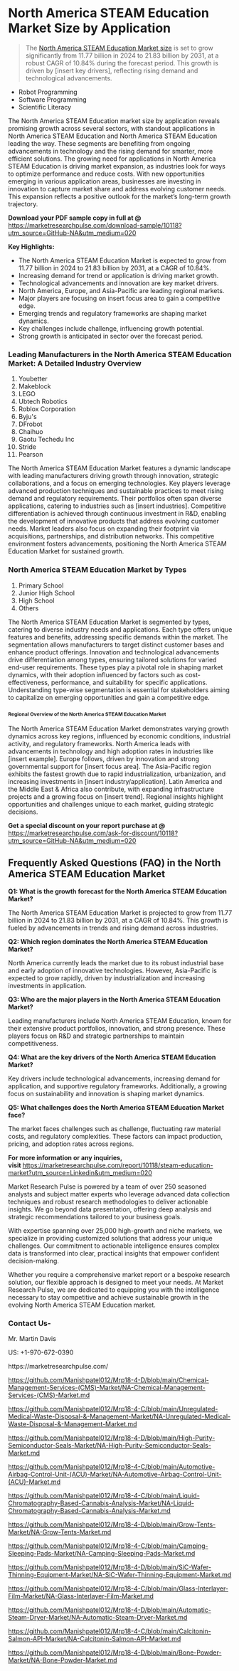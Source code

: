 <h1>North America STEAM Education Market&nbsp;Size by Application</h1><blockquote><p>The <a href="https://marketresearchpulse.com/download-sample/10118?utm_source=GitHub-NA&amp;utm_medium=020">North America STEAM Education Market size</a> is set to grow significantly from 11.77 billion in 2024 to 21.83 billion by 2031, at a robust CAGR of 10.84% during the forecast period. This growth is driven by [insert key drivers], reflecting rising demand and technological advancements.</p></blockquote><ul><li>Robot Programming<li> Software Programming<li> Scientific Literacy</li></ul><p>The North America STEAM Education market size by application reveals promising growth across several sectors, with standout applications in North America STEAM Education and North America STEAM Education leading the way. These segments are benefiting from ongoing advancements in technology and the rising demand for smarter, more efficient solutions. The growing need for applications in North America STEAM Education is driving market expansion, as industries look for ways to optimize performance and reduce costs. With new opportunities emerging in various application areas, businesses are investing in innovation to capture market share and address evolving customer needs. This expansion reflects a positive outlook for the market’s long-term growth trajectory.</p><p><strong>Download your PDF sample copy in full at @ </strong><a href="https://marketresearchpulse.com/download-sample/10118?utm_source=GitHub-NA&amp;utm_medium=020">https://marketresearchpulse.com/download-sample/10118?utm_source=GitHub-NA&amp;utm_medium=020</a></p><p><strong>Key Highlights: </strong></p><ul><li>The North America STEAM Education Market is expected to grow from 11.77 billion in 2024 to 21.83 billion by 2031, at a CAGR of 10.84%.</li><li>Increasing demand for trend or application is driving market growth.</li><li>Technological advancements and innovation are key market drivers.</li><li>North America, Europe, and Asia-Pacific are leading regional markets.</li><li>Major players are focusing on insert focus area to gain a competitive edge.</li><li>Emerging trends and regulatory frameworks are shaping market dynamics.</li><li>Key challenges include challenge, influencing growth potential.</li><li>Strong growth is anticipated in sector over the forecast period.</li></ul><h3>Leading Manufacturers in the North America STEAM Education Market: A Detailed Industry Overview</h3><ol><li>Youbetter</li><li>Makeblock</li><li>LEGO</li><li>Ubtech Robotics</li><li>Roblox Corporation</li><li>Byju's</li><li>DFrobot</li><li>Chaihuo</li><li>Gaotu Techedu Inc</li><li>Stride</li><li>Pearson</li></ol><div class="flex max-w-full flex-col flex-grow"><div class="min-h-8 text-message flex w-full flex-col items-end gap-2 whitespace-normal break-words [.text-message+&amp;]:mt-5" dir="auto" data-message-author-role="assistant" data-message-id="fd8432e4-4910-450d-b182-61b7bfb0a01f" data-message-model-slug="gpt-4o"><div class="flex w-full flex-col gap-1 empty:hidden first:pt-[3px]"><div class="markdown prose w-full break-words dark:prose-invert light"><p>The North America STEAM Education Market features a dynamic landscape with leading manufacturers driving growth through innovation, strategic collaborations, and a focus on emerging technologies. Key players leverage advanced production techniques and sustainable practices to meet rising demand and regulatory requirements. Their portfolios often span diverse applications, catering to industries such as [insert industries]. Competitive differentiation is achieved through continuous investment in R&amp;D, enabling the development of innovative products that address evolving customer needs. Market leaders also focus on expanding their footprint via acquisitions, partnerships, and distribution networks. This competitive environment fosters advancements, positioning the North America STEAM Education Market for sustained growth.</p></div></div></div></div><h3>North America STEAM Education Market by Types</h3><ol><li>Primary School<li> Junior High School<li> High School<li> Others</li></ol><div class="flex max-w-full flex-col flex-grow"><div class="min-h-8 text-message flex w-full flex-col items-end gap-2 whitespace-normal break-words [.text-message+&amp;]:mt-5" dir="auto" data-message-author-role="assistant" data-message-id="084470be-0bb7-4664-bddf-5156b4f41249" data-message-model-slug="gpt-4o-mini"><div class="flex w-full flex-col gap-1 empty:hidden first:pt-[3px]"><div class="markdown prose w-full break-words dark:prose-invert light"><p>The North America STEAM Education Market is segmented by types, catering to diverse industry needs and applications. Each type offers unique features and benefits, addressing specific demands within the market. The segmentation allows manufacturers to target distinct customer bases and enhance product offerings. Innovation and technological advancements drive differentiation among types, ensuring tailored solutions for varied end-user requirements. These types play a pivotal role in shaping market dynamics, with their adoption influenced by factors such as cost-effectiveness, performance, and suitability for specific applications. Understanding type-wise segmentation is essential for stakeholders aiming to capitalize on emerging opportunities and gain a competitive edge.</p></div></div></div></div><h3><span style="font-size: 11px;">Regional Overview of the North America STEAM Education Market</span></h3><div class="flex max-w-full flex-col flex-grow"><div class="min-h-8 text-message flex w-full flex-col items-end gap-2 whitespace-normal break-words [.text-message+&amp;]:mt-5" dir="auto" data-message-author-role="assistant" data-message-id="e9038762-ce64-4e30-91c9-9bd413514231" data-message-model-slug="gpt-4o-mini"><div class="flex w-full flex-col gap-1 empty:hidden first:pt-[3px]"><div class="markdown prose w-full break-words dark:prose-invert light"><p>The North America STEAM Education Market demonstrates varying growth dynamics across key regions, influenced by economic conditions, industrial activity, and regulatory frameworks. North America leads with advancements in technology and high adoption rates in industries like [insert example]. Europe follows, driven by innovation and strong governmental support for [insert focus area]. The Asia-Pacific region exhibits the fastest growth due to rapid industrialization, urbanization, and increasing investments in [insert industry/application]. Latin America and the Middle East &amp; Africa also contribute, with expanding infrastructure projects and a growing focus on [insert trend]. Regional insights highlight opportunities and challenges unique to each market, guiding strategic decisions.</p></div></div></div></div><p><strong>Get a special discount on your report purchase at @ </strong><a href="https://marketresearchpulse.com/ask-for-discount/10118?utm_source=GitHub-NA&amp;utm_medium=020">https://marketresearchpulse.com/ask-for-discount/10118?utm_source=GitHub-NA&amp;utm_medium=020</a></p><h2>Frequently Asked Questions (FAQ) in the North America STEAM Education Market</h2><p><strong>Q1: What is the growth forecast for the North America STEAM Education Market?</strong></p><p>The North America STEAM Education Market is projected to grow from 11.77 billion in 2024 to 21.83 billion by 2031, at a CAGR of 10.84%. This growth is fueled by advancements in trends and rising demand across industries.</p><p><strong>Q2: Which region dominates the North America STEAM Education Market?</strong></p><p>North America currently leads the market due to its robust industrial base and early adoption of innovative technologies. However, Asia-Pacific is expected to grow rapidly, driven by industrialization and increasing investments in application.</p><p><strong>Q3: Who are the major players in the North America STEAM Education Market?</strong></p><p>Leading manufacturers include North America STEAM Education, known for their extensive product portfolios, innovation, and strong presence. These players focus on R&amp;D and strategic partnerships to maintain competitiveness.</p><p><strong>Q4: What are the key drivers of the North America STEAM Education Market?</strong></p><p>Key drivers include technological advancements, increasing demand for application, and supportive regulatory frameworks. Additionally, a growing focus on sustainability and innovation is shaping market dynamics.</p><p><strong>Q5: What challenges does the North America STEAM Education Market face?</strong></p><p>The market faces challenges such as challenge, fluctuating raw material costs, and regulatory complexities. These factors can impact production, pricing, and adoption rates across regions.</p><p><strong>For more information or any inquiries, visit&nbsp;</strong><a href="https://marketresearchpulse.com/report/10118/steam-education-market?utm_source=Linkedin&utm_medium=020">https://marketresearchpulse.com/report/10118/steam-education-market?utm_source=Linkedin&utm_medium=020</a></p><p>Market Research Pulse is powered by a team of over 250 seasoned analysts and subject matter experts who leverage advanced data collection techniques and robust research methodologies to deliver actionable insights. We go beyond data presentation, offering deep analysis and strategic recommendations tailored to your business goals.</p><p>With expertise spanning over 25,000 high-growth and niche markets, we specialize in providing customized solutions that address your unique challenges. Our commitment to actionable intelligence ensures complex data is transformed into clear, practical insights that empower confident decision-making.</p><p>Whether you require a comprehensive market report or a bespoke research solution, our flexible approach is designed to meet your needs. At Market Research Pulse, we are dedicated to equipping you with the intelligence necessary to stay competitive and achieve sustainable growth in the evolving North America STEAM Education market.</p><h3><strong>Contact Us-</strong></h3><p>Mr. Martin Davis</p><p>US: +1-970-672-0390</p><p>https://marketresearchpulse.com/</p><p><a href="https://github.com/Manishpatel012/Mrp18-4-D/blob/main/Chemical-Management-Services-(CMS)-Market/NA-Chemical-Management-Services-(CMS)-Market.md">https://github.com/Manishpatel012/Mrp18-4-D/blob/main/Chemical-Management-Services-(CMS)-Market/NA-Chemical-Management-Services-(CMS)-Market.md</a></p><p><a href="https://github.com/Manishpatel012/Mrp18-4-C/blob/main/Unregulated-Medical-Waste-Disposal-&-Management-Market/NA-Unregulated-Medical-Waste-Disposal-&-Management-Market.md">https://github.com/Manishpatel012/Mrp18-4-C/blob/main/Unregulated-Medical-Waste-Disposal-&-Management-Market/NA-Unregulated-Medical-Waste-Disposal-&-Management-Market.md</a></p><p><a href="https://github.com/Manishpatel012/Mrp18-4-D/blob/main/High-Purity-Semiconductor-Seals-Market/NA-High-Purity-Semiconductor-Seals-Market.md">https://github.com/Manishpatel012/Mrp18-4-D/blob/main/High-Purity-Semiconductor-Seals-Market/NA-High-Purity-Semiconductor-Seals-Market.md</a></p><p><a href="https://github.com/Manishpatel012/Mrp18-4-C/blob/main/Automotive-Airbag-Control-Unit-(ACU)-Market/NA-Automotive-Airbag-Control-Unit-(ACU)-Market.md">https://github.com/Manishpatel012/Mrp18-4-C/blob/main/Automotive-Airbag-Control-Unit-(ACU)-Market/NA-Automotive-Airbag-Control-Unit-(ACU)-Market.md</a></p><p><a href="https://github.com/Manishpatel012/Mrp18-4-C/blob/main/Liquid-Chromatography-Based-Cannabis-Analysis-Market/NA-Liquid-Chromatography-Based-Cannabis-Analysis-Market.md">https://github.com/Manishpatel012/Mrp18-4-C/blob/main/Liquid-Chromatography-Based-Cannabis-Analysis-Market/NA-Liquid-Chromatography-Based-Cannabis-Analysis-Market.md</a></p><p><a href="https://github.com/Manishpatel012/Mrp18-4-D/blob/main/Grow-Tents-Market/NA-Grow-Tents-Market.md">https://github.com/Manishpatel012/Mrp18-4-D/blob/main/Grow-Tents-Market/NA-Grow-Tents-Market.md</a></p><p><a href="https://github.com/Manishpatel012/Mrp18-4-C/blob/main/Camping-Sleeping-Pads-Market/NA-Camping-Sleeping-Pads-Market.md">https://github.com/Manishpatel012/Mrp18-4-C/blob/main/Camping-Sleeping-Pads-Market/NA-Camping-Sleeping-Pads-Market.md</a></p><p><a href="https://github.com/Manishpatel012/Mrp18-4-D/blob/main/SiC-Wafer-Thinning-Equipment-Market/NA-SiC-Wafer-Thinning-Equipment-Market.md">https://github.com/Manishpatel012/Mrp18-4-D/blob/main/SiC-Wafer-Thinning-Equipment-Market/NA-SiC-Wafer-Thinning-Equipment-Market.md</a></p><p><a href="https://github.com/Manishpatel012/Mrp18-4-C/blob/main/Glass-Interlayer-Film-Market/NA-Glass-Interlayer-Film-Market.md">https://github.com/Manishpatel012/Mrp18-4-C/blob/main/Glass-Interlayer-Film-Market/NA-Glass-Interlayer-Film-Market.md</a></p><p><a href="https://github.com/Manishpatel012/Mrp18-4-D/blob/main/Automatic-Steam-Dryer-Market/NA-Automatic-Steam-Dryer-Market.md">https://github.com/Manishpatel012/Mrp18-4-D/blob/main/Automatic-Steam-Dryer-Market/NA-Automatic-Steam-Dryer-Market.md</a></p><p><a href="https://github.com/Manishpatel012/Mrp18-4-C/blob/main/Calcitonin-Salmon-API-Market/NA-Calcitonin-Salmon-API-Market.md">https://github.com/Manishpatel012/Mrp18-4-C/blob/main/Calcitonin-Salmon-API-Market/NA-Calcitonin-Salmon-API-Market.md</a></p><p><a href="https://github.com/Manishpatel012/Mrp18-4-D/blob/main/Bone-Powder-Market/NA-Bone-Powder-Market.md">https://github.com/Manishpatel012/Mrp18-4-D/blob/main/Bone-Powder-Market/NA-Bone-Powder-Market.md</a></p>
